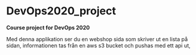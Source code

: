 # DevOps2020_project

__Course project for DevOps 2020__

Med denna applikation ser du en webshop sida som skriver ut en lista på sidan, informationen tas från en aws s3 bucket och pushas med ett api ut, 

